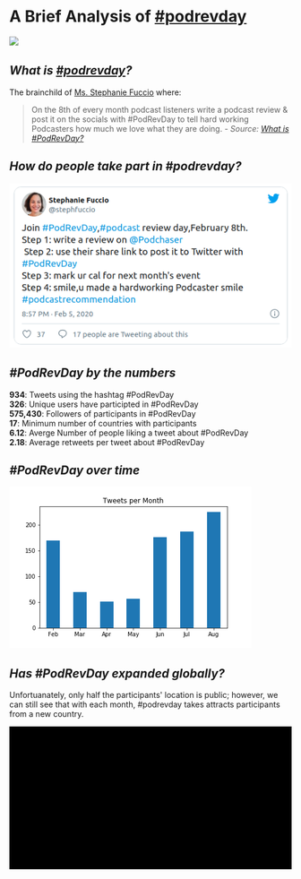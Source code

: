 # A Brief Analysis of [#podrevday](https://www.stephfuccio.com/podrevday.html "What is #podrevday?") 


![](https://blog.podchaser.com/wp-content/uploads/2020/03/ESlXMPPWAAAdAbw.jpg)


## ***What is [#podrevday](https://www.stephfuccio.com/podrevday.html)?*** 

The brainchild of [Ms. Stephanie Fuccio](https://www.stephfuccio.com/) where: 

>On the 8th of every month podcast listeners write a podcast review & post it on the socials with #PodRevDay to tell hard working Podcasters how much we love what they are doing. - *Source:* [*What is #PodRevDay?*](https://www.stephfuccio.com/podrevday.html#) 

## ***How do people take part in #podrevday?***

![](plots/podrevdaytweet.png)  

## ***#PodRevDay by the numbers***

__934__: Tweets using the hashtag #PodRevDay  
__326__: Unique users have participted in #PodRevDay  
__575,430__: Followers of participants in #PodRevDay  
__17__: Minimum number of countries with participants  
__6.12__: Averge Number of people liking a tweet about #PodRevDay  
__2.18__: Average retweets per tweet about #PodRevDay  


## ***#PodRevDay over time***

![](plots/tweets_per_month.png)  


## ***Has #PodRevDay expanded globally?***

Unfortuanately, only half the participants' location is public; however, we can still see that with each month, #podrevday takes attracts participants from a new country.

![](https://github.com/educatorsRlearners/podrevday/blob/master/plots/podrevday.gif "#PodRevDay Bar Chart Race")

